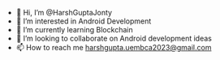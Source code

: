 - 👋 Hi, I’m @HarshGuptaJonty
- 👀 I’m interested in Android Development
- 🌱 I’m currently learning Blockchain
- 💞️ I’m looking to collaborate on Android development ideas
- 📫 How to reach me harshgupta.uembca2023@gmail.com

<!---
HarshGuptaJonty/HarshGuptaJonty is a ✨ special ✨ repository because its `README.md` (this file) appears on your GitHub profile.
You can click the Preview link to take a look at your changes.
--->
